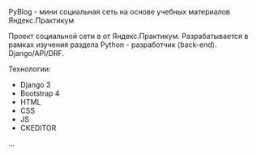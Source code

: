 PyBlog - мини социальная сеть на основе учебных материалов Яндекс.Практикум

Проект социальной сети в от Яндекс.Практикум. Разрабатывается в рамках изучения раздела Python - разработчик (back-end). Django/API/DRF.

Технологии:
- Django 3
- Bootstrap 4
- HTML
- CSS
- JS
- CKEDITOR

...
